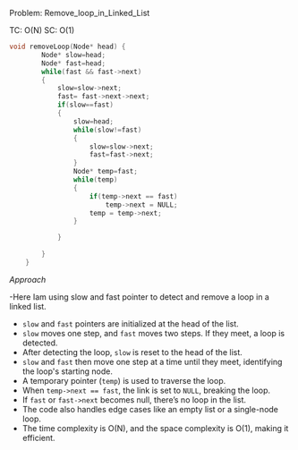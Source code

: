 Problem: Remove_loop_in_Linked_List

TC: O(N)
SC: O(1)

```c++
void removeLoop(Node* head) {
        Node* slow=head;
        Node* fast=head;
        while(fast && fast->next)
        {
            slow=slow->next;
            fast= fast->next->next;
            if(slow==fast)
            {
                slow=head;
                while(slow!=fast)
                {
                    slow=slow->next;
                    fast=fast->next;
                }
                Node* temp=fast;
                while(temp)
                {
                    if(temp->next == fast)
                        temp->next = NULL;
                    temp = temp->next;
                }

            }
            
        }
    }

```
*Approach*

-Here Iam using slow and fast pointer to detect and remove a loop in a linked list.  
- `slow` and `fast` pointers are initialized at the head of the list.  
- `slow` moves one step, and `fast` moves two steps. If they meet, a loop is detected.  
- After detecting the loop, `slow` is reset to the head of the list.  
- `slow` and `fast` then move one step at a time until they meet, identifying the loop's starting node.  
- A temporary pointer (`temp`) is used to traverse the loop.  
- When `temp->next == fast`, the link is set to `NULL`, breaking the loop.  
- If `fast` or `fast->next` becomes null, there’s no loop in the list.  
- The code also handles edge cases like an empty list or a single-node loop.  
- The time complexity is O(N), and the space complexity is O(1), making it efficient.  

